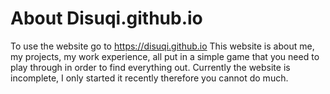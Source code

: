 # About Disuqi.github.io
To use the website go to https://disuqi.github.io
This website is about me, my projects, my work experience, all put in a simple game that you need to play through in order to find everything out.
Currently the website is incomplete, I only started it recently therefore you cannot do much.
